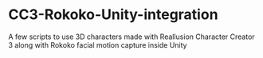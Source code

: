 # CC3-Rokoko-Unity-integration
A few scripts to use 3D characters made with Reallusion Character Creator 3 along with Rokoko facial motion capture inside Unity
